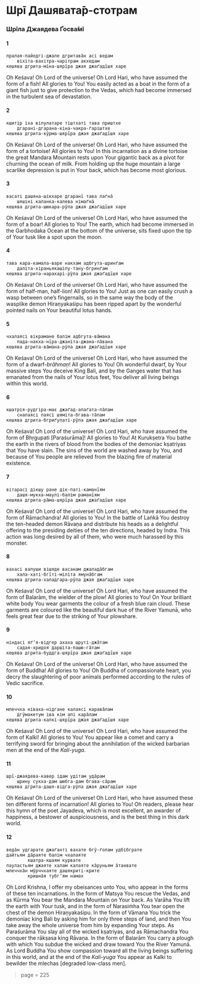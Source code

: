 # Шрī Дашявата̄р-стотрам

### Шрīла Джаядева Ґосва̄мī

#### 1

    пралая-пайодгі-джале дгритава̄н асі ведам
        віхіта-вахітра-чарітрам акхедам
    кешява дгрита-мīна-шярīра джая джаґадīшя харе

Oh Keśava! Oh Lord of the universe! Oh Lord Hari, who have assumed the form of a fish! All glories to You! You easily acted as a boat in the form of a giant fish just to give protection to the Vedas, which had become immersed in the turbulent sea of devastation.

#### 2

    кшитір іха віпулатаре тіштхаті тава приштхе
        дгарані-дгарана-кіна-чакра-ґаріштхе
    кешява дгрита-кӯрма-шярīра джая джаґадīшя харе

Oh Keśava! Oh Lord of the universe! Oh Lord Hari, who have assumed the form of a tortoise! All glories to You! In this incarnation as a divine tortoise the great Mandara Mountain rests upon Your gigantic back as a pivot for churning the ocean of milk. From holding up the huge mountain a large scarlike depression is put in Your back, which has become most glorious.

#### 3

    васаті дашяна-шікхаре дгаранī тава лаґна̄
        шяшіні каланка-калева німаґна̄
    кешява дгрита-шюкара-рӯпа джая джаґадīшя харе

Oh Keśava! Oh Lord of the universe! Oh Lord Hari, who have assumed the form of a boar! All glories to You! The earth, which had become immersed in the Garbhodaka Ocean at the bottom of the universe, sits fixed upon the tip of Your tusk like a spot upon the moon.

#### 4

    тава кара-камала-варе накхам адбгута-шринґам
        даліта-хіраньякашіпу-тану-бгринґам
    кешява дгрита-нарахарі-рӯпа джая джаґадīшя харе

Oh Keśava! Oh Lord of the universe! Oh Lord Hari, who have assumed the form of half-man, half-lion! All glories to You! Just as one can easily crush a wasp between one’s fingernails, so in the same way the body of the wasplike demon Hiraṇyakaśipu has been ripped apart by the wonderful pointed nails on Your beautiful lotus hands.

#### 5

    чхалаясі вікрамане балім адбгута-ва̄мана
        пада-накха-нīра-джаніта-джана-па̄вана
    кешява дгрита-ва̄мана-рӯпа джая джаґадīшя харе

Oh Keśava! Oh Lord of the universe! Oh Lord Hari, who have assumed the form of a dwarf-*brāhmaṇ*! All glories to You! Oh wonderful dwarf, by Your massive steps You deceive King Bali, and by the Ganges water that has emanated from the nails of Your lotus feet, You deliver all living beings within this world.

#### 6

    кшатрія-рудгіра-має джаґад-апаґата-па̄пам
        снапаясі паясі шяміта-бгава-та̄пам
    кешява дгрита-бгриґупаті-рӯпа джая джаґадīшя харе

Oh Keśava! Oh Lord of the universe! Oh Lord Hari, who have assumed the form of Bhṛgupati [Paraśurāma]! All glories to You! At Kurukṣetra You bathe the earth in the rivers of blood from the bodies of the demoniac kṣatriyas that You have slain. The sins of the world are washed away by You, and because of You people are relieved from the blazing fire of material existence.

#### 7

    вітарасі дікшу ране дік-паті-каманīям
        дашя-мукха-маулі-балім раманīям
    кешява дгрита-ра̄ма-шярīра джая джаґадīшя харе

Oh Keśava! Oh Lord of the universe! Oh Lord Hari, who have assumed the form of Rāmachandra! All glories to You! In the battle of Laṅkā You destroy the ten-headed demon Rāvaṇa and distribute his heads as a delightful offering to the presiding deities of the ten directions, headed by Indra. This action was long desired by all of them, who were much harassed by this monster.

#### 8

    вахасі вапуши вішяде васанам джалада̄бгам
        хала-хаті-бгīті-міліта ямуна̄бгам
    кешява дгрита-халадгара-рӯпа джая джаґадīшя харе

Oh Keśava! Oh Lord of the universe! Oh Lord Hari, who have assumed the form of Balarām, the wielder of the plow! All glories to You! On Your brilliant white body You wear garments the colour of a fresh blue rain cloud. These garments are coloured like the beautiful dark hue of the River Yamunā, who feels great fear due to the striking of Your plowshare.

#### 9

    ніндасі яґʼя-відгер ахаха шруті-джа̄там
        садая-хридоя даршіта-пашю-га̄там
    кешява дгрита-буддга-шярīра джая джаґадīшя харе

Oh Keśava! Oh Lord of the universe! Oh Lord Hari, who have assumed the form of Buddha! All glories to You! Oh Buddha of compassionate heart, you decry the slaughtering of poor animals performed according to the rules of Vedic sacrifice.

#### 10

    млеччха ніваха-нідгане калаясі карава̄лам
        дгӯмакетум іва кім апі кара̄лам
    кешява дгрита-калкі-шярīра джая джаґадīшя харе

Oh Keśava! Oh Lord of the universe! Oh Lord Hari, who have assumed the form of Kalki! All glories to You! You appear like a comet and carry a terrifying sword for bringing about the annihilation of the wicked barbarian men at the end of the *Kali-yuga*.

#### 11

    шрī-джаядева-кавер ідам удітам уда̄рам
        шрину сукха-дам шюбга-дам бгава-са̄рам
    кешява дгрита-дашя-відга-рӯпа джая джаґадīшя харе

Oh Keśava! Oh Lord of the universe! Oh Lord Hari, who have assumed these ten different forms of incarnation! All glories to You! Oh readers, please hear this hymn of the poet Jayadeva, which is most excellent, an awarder of happiness, a bestower of auspiciousness, and is the best thing in this dark world.

#### 12

    веда̄н удгарате джаґанті вахате бгӯ-ґолам удбібграте
    дайтьям да̄раяте балім чхалаяте
            кшатра-кшаям курвате
    пауластьям джаяте халам калаяте ка̄руньям а̄танвате
    млеччха̄н мӯрччхаяте дашякриті-крите
            кришна̄я тубгʼям намах

Oh Lord Krishna, I offer my obeisances unto You, who appear in the forms of these ten incarnations. In the form of Matsya You rescue the Vedas, and as Kūrma You bear the Mandara Mountain on Your back. As Varāha You lift the earth with Your tusk, and in the form of Narasiṁha You tear open the chest of the demon Hiraṇyakaśipu. In the form of Vāmana You trick the demoniac king Bali by asking him for only three steps of land, and then You take away the whole universe from him by expanding Your steps. As Paraśurāma You slay all of the wicked kṣatriyas, and as Rāmachandra You conquer the rākṣasa king Rāvaṇa. In the form of Balarām You carry a plough with which You subdue the wicked and draw toward You the River Yamunā. As Lord Buddha You show compassion toward all the living beings suffering in this world, and at the end of the *Kali-yuga* You appear as Kalki to bewilder the mlechas [degraded low-class men].


> page = 225